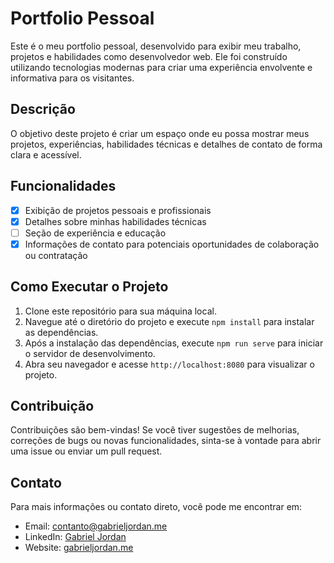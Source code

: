 # Portfolio Pessoal

Este é o meu portfolio pessoal, desenvolvido para exibir meu trabalho, projetos e habilidades como desenvolvedor web. Ele foi construído utilizando tecnologias modernas para criar uma experiência envolvente e informativa para os visitantes.

## Descrição

O objetivo deste projeto é criar um espaço onde eu possa mostrar meus projetos, experiências, habilidades técnicas e detalhes de contato de forma clara e acessível. 

## Funcionalidades

- [x] Exibição de projetos pessoais e profissionais
- [x] Detalhes sobre minhas habilidades técnicas
- [ ] Seção de experiência e educação
- [x] Informações de contato para potenciais oportunidades de colaboração ou contratação

## Como Executar o Projeto

1. Clone este repositório para sua máquina local.
2. Navegue até o diretório do projeto e execute `npm install` para instalar as dependências.
3. Após a instalação das dependências, execute `npm run serve` para iniciar o servidor de desenvolvimento.
4. Abra seu navegador e acesse `http://localhost:8080` para visualizar o projeto.

## Contribuição

Contribuições são bem-vindas! Se você tiver sugestões de melhorias, correções de bugs ou novas funcionalidades, sinta-se à vontade para abrir uma issue ou enviar um pull request.

## Contato

Para mais informações ou contato direto, você pode me encontrar em:

- Email: contanto@gabrieljordan.me
- LinkedIn: [Gabriel Jordan](https://www.linkedin.com/in/gabrieljordandev/)
- Website: [gabrieljordan.me](https://www.gabrieljordan.me)

